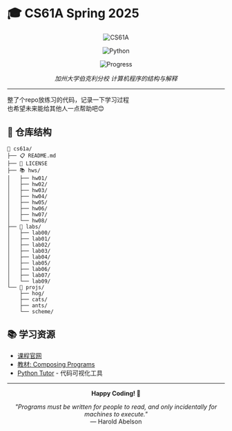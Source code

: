 # 🎓 CS61A Spring 2025 

<div align="center">

![CS61A](https://img.shields.io/badge/Course-CS61A-blue?style=for-the-badge)

![Python](https://img.shields.io/badge/Python-3776AB?style=for-the-badge&logo=python&logoColor=white)

![Progress](https://img.shields.io/badge/Progress-Learning-green?style=for-the-badge)

*加州大学伯克利分校 计算机程序的结构与解释*

</div>

---

整了个repo放练习的代码，记录一下学习过程  
也希望未来能给其他人一点帮助吧😊  


## 📁 仓库结构

```
📂 cs61a/
├── 📋 README.md
├── 📄 LICENSE
├── 📚 hws/
│   ├── hw01/
│   ├── hw02/
│   ├── hw03/
│   ├── hw04/
│   ├── hw05/
│   ├── hw06/
│   ├── hw07/
│   └── hw08/
├── 🧪 labs/
│   ├── lab00/
│   ├── lab01/
│   ├── lab02/
│   ├── lab03/
│   ├── lab04/
│   ├── lab05/
│   ├── lab06/
│   ├── lab07/
│   └── lab09/
└── 🚀 projs/
    ├── hog/
    ├── cats/
    ├── ants/
    └── scheme/
```


## 📚 学习资源

- [课程官网](https://cs61a.org/)
- [教材: Composing Programs](https://www.composingprograms.com/)
- [Python Tutor](http://pythontutor.com/) - 代码可视化工具


---

<div align="center">

**Happy Coding! 🎉**

*"Programs must be written for people to read, and only incidentally for machines to execute."*  
— Harold Abelson

</div>

